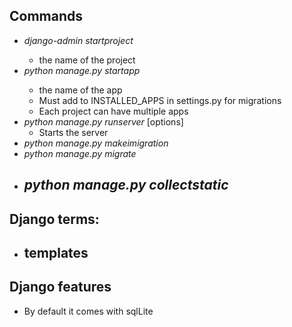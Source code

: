 ## Commands
- _django-admin startproject_ <name>
  - <name> the name of the project
- _python manage.py startapp_ <name>
  - <name> the name of the app
  - Must add to INSTALLED_APPS in settings.py for     migrations
  - Each project can have multiple apps
- _python manage.py runserver_ [options]
  - Starts the server
- _python manage.py makeimigration_
- _python manage.py migrate_
- _python manage.py collectstatic_
  - 

## Django terms:
- templates
  - 

## Django features
- By default it comes with sqlLite
